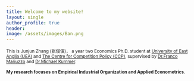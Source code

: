 ```yaml
---
title: Welcome to my website!
layout: single 
author_profile: true
header:
image: /assets/images/Ban.png
---
```

 <sub> This is Junjun Zhang (张俊俊)， a year two Economics Ph.D. student at [University of East Anglia (UEA)](https://www.uea.ac.uk/about/school-of-economics) and [The Centre for Competition Policy (CCP)](https://competitionpolicy.ac.uk/), supervised by [Dr.Franco Mariuzzo](https://research-portal.uea.ac.uk/en/persons/franco-mariuzzo) and [Dr.Michael Kummer](https://research-portal.uea.ac.uk/en/persons/michael-kummer). </sub>
 
 <sub> **My research focuses on Empirical Industrial Organization and Applied Econometrics**.<sub>
